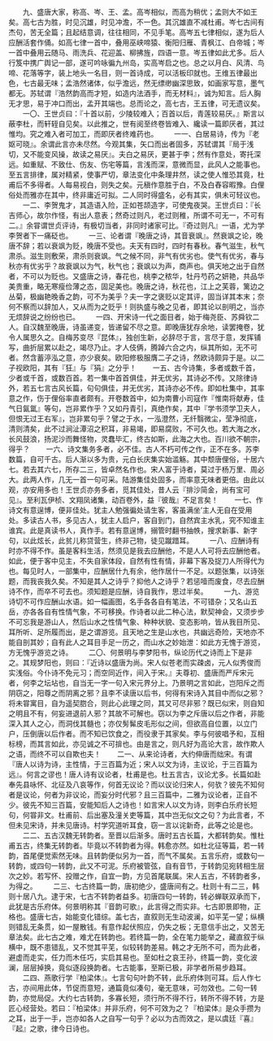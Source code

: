 <!-- { "loadSidebar": true } -->
　　九、盛唐大家，称高、岑、王、孟。高岑相似，而高为稍优；孟则大不如王矣。高七古为胜，时见沉雄，时见冲澹，不一色。其沉雄直不减杜甫。岑七古间有杰句，苦无全篇；且起结意调，往往相同，不见手笔。高岑五七律相似，遂为后人应酬活套作俑。如高七律一首中，叠用巫峡啼猿、衡阳归雁、青枫江、白帝城；岑一首中叠用云随马、雨洗兵、花迎盖、柳拂旌，四语一意。岑五律如此尤多。后人行笈中携广舆记一部，遂可吟咏徧九州岛，实高岑启之也。总之以月白、风清、鸟啼、花落等字，装上地头一名目，则一首诗成，可以活板印就也。王维五律最出色，七古最无味；孟浩然诸体，似乎澹远，然无缥缈幽深思致，如画家写意，墨气都无。苏轼谓『浩然韵高而才短，如造内法酒手，而无材料』，诚为知言。后人胸无才思，易于冲口而出，孟开其端也。总而论之，高七古，王五律，可无遗议矣。
　　一〇、王世贞曰：『十首以前，少陵较难入；百首以后，青莲较易厌。』斯言以蔽李杜，而轩轾自见矣。以此推之，世有阅至终卷皆难入、纔读一篇即厌者，其过惟均。究之难入者可加工，而即厌者终难药也。
　　一一、白居易诗，传为『老妪可晓』。余谓此言亦未尽然。今观其集，矢口而出者固多，苏轼谓其『局于浅切，又不能变风操，故读之易厌』。夫白之易厌，更甚于李；然有作意处，寄托深远。如重赋、不致仕、伤友、伤宅等篇，言浅而深，意微而显，此风人之能事也。至五言排律，属对精紧，使事严切，章法变化中条理井然，读之使人惟恐其竟，杜甫后不多得者。人每易视白，则失之矣。元稹作意胜于白，不及白舂容暇豫。白俚俗处而雅亦在其中，终非庸近可拟。二人同时得盛名，必有其实，俱未可轻议也。
　　一二、李贺鬼才，其造语入险，正如苍颉造字，可使鬼夜哭。王世贞曰：『长吉师心，故尔作怪，有出人意表；然奇过则凡，老过则稚，所谓不可无一，不可有二。』余甞谓世贞评诗，有极切当者，非同时诸家可比。『奇过则凡』一语，尤为学李贺者下一痛砭也。
　　一三、论者谓『晚唐之诗，其音衰飒』。然衰飒之论，晚唐不辞；若以衰飒为贬，晚唐不受也。夫天有四时，四时有春秋。春气滋生，秋气肃杀。滋生则敷荣，肃杀则衰飒。气之候不同，非气有优劣也。使气有优劣，春与秋亦有优劣乎？故衰飒以为气，秋气也；衰飒以为声，商声也。俱天地之出于自然者，不可以为贬也。又盛唐之诗，春花也，桃李之秾华，牡丹芍药之妍艳，共品华美贵重，略无寒瘦俭薄之态，固足美也。晚唐之诗，秋花也，江上之芙蓉，篱边之丛菊，极幽艳晚香之韵，可不为美乎？夫一字之褒贬以定其评，固当详其本末；奈何不察而以辞加人，又从而为之贬乎！则执盛与晚之见者，即其论以剖明之，当亦无烦辞说之纷纷也已。
　　一四、开宋诗一代之面目者，始于梅尧臣、苏舜钦二人。自汉魏至晚唐，诗虽递变，皆递留不尽之意。即晚唐犹存余地，读罢掩卷，犹令人属思久之。自梅苏变尽『昆体』，独创生新，必辞尽于言，言尽于意，发挥铺写，曲折层累以赴之，竭尽乃止。才人伎俩，腾踔六合之内，纵其所如，无不可者。然含蓄渟泓之意，亦少衰矣。欧阳修极服膺二子之诗，然欧诗颇异于是。以二子视欧阳，其有『狂』与『狷』之分乎！
　　一五、古今诗集，多者或数千首，少者或千首，或数百首。若一集中首首俱佳，并无优劣，其诗必不传。又除律诗外，若五七言古风长篇，句句俱佳，并无优劣，其诗亦必不传。即如杜集中，其率意之作，伤于俚俗率直者颇有。开卷数首中，如为南曹小司寇作『惟南将献寿，佳气日氤氲』等句，岂非累作乎？又如丹青引，真绝作矣，其中『学书须学卫夫人，但恨无过王右军』，岂非累句乎？譬之于水，一泓澄然，无纤翳微尘，莹净彻底，清则清矣，此不过涧沚潭沼之积耳，非易竭，即易腐败，不可久也。若大海之水，长风鼓浪，扬泥沙而舞怪物，灵蠢毕汇，终古如斯，此海之大也。百川欲不朝宗，得乎？
　　一六、诗文集务多者，必不佳。古人不朽可传之作，正不在多。苏李数篇，自可千古。后人渐以多为贵，元白长庆集实始滥觞。其中颓唐俚俗，十居六七。若去其六七，所存二三，皆卓然名作也。宋人富于诗者，莫过于杨万里、周必大。此两人作，几无一首一句可采。陆游集佳处固多，而率意无味者更倍。由此以观，亦安用多也！王世贞亦务多者，觅其佳处，昔人云『排沙简金，尚有宝可见』。至利瓦伊桢、文翔凤诸集，动百卷外，益『彼哉』不足言矣！
　　一七、作诗文有意逞博，便非佳处。犹主人勉强徧处请生客，客虽满坐’主人无自在受用处。多读古人书，多见古人，犹主人启户，客自到门，自然宾主水乳，究不知谁主谁宾。此是真读书人，真作手。若有意逞博，搦管时翻书抽帙，搜求新事、新字句，以此炫长，此贫儿称贷营生，终非己物，徒见蹴踖耳。
　　一八、应酬诗有时亦不得不作。虽是客料生活，然须见是我去应酬他，不是人人可将去应酬他者。如此，便于客中见主，不失自家体段，自然有性有情，非幕下客及捉刀人所得代为也。每见时人，一部集中，应酬居什九有余，他作居什一不足。以题张集，以诗张题，而我丧我久矣。不知是其人之诗乎？抑他人之诗乎？若惩噎而废食，尽去应酬诗不作，而卒不可去也。须知题是应酬，诗自我作，思过半矣。
　　一九、游览诗切不可作应酬山水语。如一幅画图，名手各各自有笔法，不可错杂；又名山五岳，亦各各自有性情气象，不可移换。作诗者以此二种心法，默契神会，又须步步不可忘我是游山人，然后山水之性情气象、种种状貌、变态影响，皆从我目所见、耳所听、足所履而出，是之谓游览。且天地之生是山水也，共幽远奇险，天地亦不能自剖其妙；自有此人之耳目手足一历之，而山水之妙始泄：如此方无愧于游览，方无愧乎游览之诗。
　　二〇、何景明与李梦阳书，纵论历代之诗而上下是非之。其规梦阳也，则曰：『近诗以盛唐为尚。宋人似苍老而实疎卤，元人似秀俊而实浅俗。今仆诗不免元习；而空同近作，间入于宋。』夫尊初、盛唐而严斥宋元者，何李之坛坫也，自当无一字一句入宋元界分上。乃景明之言如此，岂阳斥之而阴窃之，阳尊之而阴离之邪？且李不读唐以后书，何得有宋诗入其目中而似之邪？将未甞寓目，自为遥契脗合，则此心此理之同，其又可尽非邪？既已似宋，则自知之明且不有，何妄进退前人邪？其故不可解也。窃以为李之斥唐以后之作者，非能深入其人之心，而洞伐其髓也；亦仅髣髴皮毛形似之间，但欲高自位置，以立门户，压倒唐以后作者。而不知已饮食之，而役隶于其家矣。李与何彼唱予和，互相标榜，而其言如此，亦见诚之不可揜也。由是言之，则凡好为高论大言，故作欺人之语，而终不可以自欺也夫！
　　二一、从来论诗者，大约伸唐而绌宋。有谓『唐人以诗为诗，主性情，于三百篇为近；宋人以文为诗，主议论，于三百篇为远』。何言之谬也！唐人诗有议论者，杜甫是也。杜五言古，议论尤多。长篇如赴奉先县咏怀、北征及八哀等作，何首无议论？而以议论归宋人，何欤？彼先不知何者是议论，何者为非议论，而妄分时代邪？且三百篇中，二雅为议论者，正自不少。彼先不知三百篇，安能知后人之诗也！如言宋人以文为诗，则李白乐府长短句，何甞非文。杜甫前、后出塞及潼关吏等篇，其中岂无似文之句？为此言者，不但未见宋诗，并未见唐诗。村学究道听耳食，窃一言以诧新奇，此等之论是也。
　　二二、五古汉魏无转韵者。至晋以后渐多。唐时五古长篇，大都转韵矣。惟杜甫五古，终集无转韵者。毕竟以不转韵者为得。韩愈亦然。如杜北征等篇，若一转韵，首尾便觉索然无味。且转韵便似另为一首，而气不属矣。五言乐府，或数句一转韵，或四句一转韵，此又不可泥。乐府被管弦，自有音节，于转韵见宛转相生层次之妙。若写怀、投赠之作，自宜一韵，方见首尾联属。宋人五古，不转韵者多，为得之。
　　二三、七古终篇一韵，唐初绝少，盛唐间有之。杜则十有二三，韩则十居八九。逮于宋，七古不转韵者益多。初唐四句一转韵，转必蝉联双承而下，此犹是古乐府体。何景明称其『音韵可歌』，此言得之而实非。七古即景即物，正格也。盛唐七古，始能变化错综。盖七古，直叙则无生动波澜，如平芜一望；纵横则错乱无条贯，如一屋散钱。有意作起伏照应，仍失之板；无意信手出之，又苦无章法矣。此七古之难，难尤在转韵也。若终篇一韵，全在笔力能举之，藏直叙于纵横中，既不患错乱，又不觉其平芜，似较转韵差易。韩之才无所不可，而为此者，避虚而走实，任力而木任巧，实启其易也。至如杜之哀王孙，终篇一韵，变化波澜，层层掉换，竟似逐段换韵者。七古能事，至斯已极，非学者所易步趋耳。
　　二四、燕歌行学『柏梁体』。七言句句叶韵不转，此乐府体则可耳。后人作七古，亦间用此体，节促而意短，通篇竟似凑句，毫无意味，可勿效也。二句一转韵，亦觉局促。大约七古转韵，多寡长短，须行所不得不行，转所不得不转，方是匠心经营处。若曰：『柏梁体』并非乐府，何不可效为之？『柏梁体』是众手攒为之耳，出于一手，岂亦如各人之自写一句乎？必以为古而效之，是以虞廷『喜』『起』之歌，律今日诗也。
